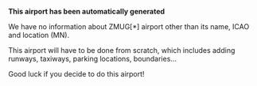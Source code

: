 **This airport has been automatically generated**

We have no information about ZMUG[*] airport other than its name, ICAO and location (MN).

This airport will have to be done from scratch, which includes adding runways, taxiways, parking locations, boundaries...

Good luck if you decide to do this airport!